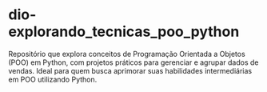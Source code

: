 # dio-explorando_tecnicas_poo_python
Repositório que explora conceitos de Programação Orientada a Objetos (POO) em Python, com projetos práticos para gerenciar e agrupar dados de vendas. Ideal para quem busca aprimorar suas habilidades intermediárias em POO utilizando Python.
